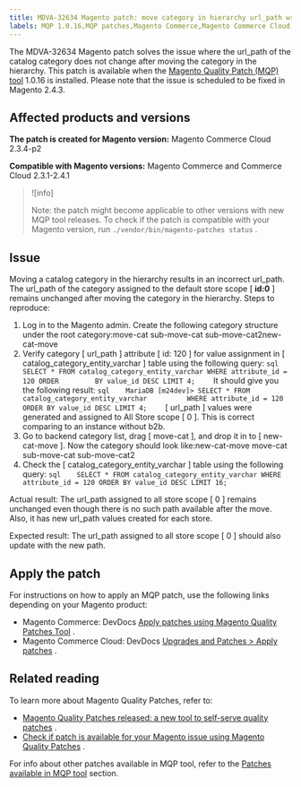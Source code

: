 ```yaml
---
title: MDVA-32634 Magento patch: move category in hierarchy url_path wrong
labels: MQP 1.0.16,MQP patches,Magento Commerce,Magento Commerce Cloud,URL,catalog,category,data discrepancies,support tools
---
```


The MDVA-32634 Magento patch solves the issue where the url\_path of the catalog category does not change after moving the category in the hierarchy. This patch is available when the [Magento Quality Patch (MQP) tool](https://support.magento.com/hc/en-us/articles/360047139492) 1.0.16 is installed. Please note that the issue is scheduled to be fixed in Magento 2.4.3.

## Affected products and versions

 **The patch is created for Magento version:** Magento Commerce Cloud 2.3.4-p2

 **Compatible with Magento versions:** Magento Commerce and Commerce Cloud 2.3.1-2.4.1

>![info]
>
>Note: the patch might become applicable to other versions with new MQP tool releases. To check if the patch is compatible with your Magento version, run `./vendor/bin/magento-patches status` .

## Issue

Moving a catalog category in the hierarchy results in an incorrect url\_path. The url\_path of the category assigned to the default store scope \[ **id:0** \] remains unchanged after moving the category in the hierarchy. <span class="wysiwyg-underline">Steps to reproduce:</span> 

1. Log in to the Magento admin. Create the following category structure under the root category:move-cat                sub-move-cat                sub-move-cat2new-cat-move
1. Verify category \[ url\_path \] attribute \[ id: 120 \] for value assignment in \[ catalog\_category\_entity\_varchar \] table using the following query:    ```sql    SELECT * FROM catalog_category_entity_varchar WHERE attribute_id = 120 ORDER         BY value_id DESC LIMIT 4;    ```    It should give you the following result:    ```sql    MariaDB [m24dev]> SELECT * FROM catalog_category_entity_varchar          WHERE attribute_id = 120 ORDER BY value_id DESC LIMIT 4;    ```    \[ url\_path \] values were generated and assigned to All Store scope \[ 0 \]. This is correct comparing to an instance without b2b.
1. Go to backend category list, drag \[ move-cat \], and drop it in to \[ new-cat-move \]. Now the category should look like:new-cat-move         move-cat                sub-move-cat                sub-move-cat2
1. Check the \[ catalog\_category\_entity\_varchar \] table using the following query:    ```sql    SELECT * FROM catalog_category_entity_varchar WHERE attribute_id = 120 ORDER BY value_id DESC LIMIT 16;    ```    

 <span class="wysiwyg-underline">Actual result:</span> The url\_path assigned to all store scope \[ 0 \] remains unchanged even though there is no such path available after the move. Also, it has new url\_path values created for each store.

 <span class="wysiwyg-underline">Expected result:</span> The url\_path assigned to all store scope \[ 0 \] should also update with the new path.

## Apply the patch

For instructions on how to apply an MQP patch, use the following links depending on your Magento product:

* Magento Commerce: DevDocs [Apply patches using Magento Quality Patches Tool](https://devdocs.magento.com/guides/v2.4/comp-mgr/patching/mqp.html) .
* Magento Commerce Cloud: DevDocs [Upgrades and Patches > Apply patches](https://devdocs.magento.com/cloud/project/project-patch.html) .

## Related reading

To learn more about Magento Quality Patches, refer to:

* [Magento Quality Patches released: a new tool to self-serve quality patches](https://support.magento.com/hc/en-us/articles/360047139492) .
* [Check if patch is available for your Magento issue using Magento Quality Patches](https://support.magento.com/hc/en-us/articles/360047125252) .

For info about other patches available in MQP tool, refer to the [Patches available in MQP tool](https://support.magento.com/hc/en-us/sections/360010506631-Patches-available-in-MQP-tool-) section.
